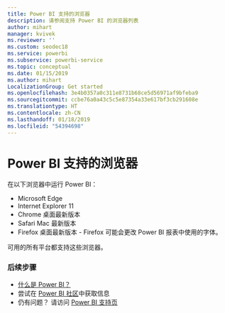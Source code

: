 ```yaml
---
title: Power BI 支持的浏览器
description: 请参阅支持 Power BI 的浏览器列表
author: mihart
manager: kvivek
ms.reviewer: ''
ms.custom: seodec18
ms.service: powerbi
ms.subservice: powerbi-service
ms.topic: conceptual
ms.date: 01/15/2019
ms.author: mihart
LocalizationGroup: Get started
ms.openlocfilehash: 3e4b0357a0c311e8731b68ce5d56971af9bfeba9
ms.sourcegitcommit: ccbe76a0a43c5c5e87354a33e617bf3cb291608e
ms.translationtype: HT
ms.contentlocale: zh-CN
ms.lasthandoff: 01/18/2019
ms.locfileid: "54394698"
---
```

# <a name="supported-browsers-for-power-bi"></a>Power BI 支持的浏览器
在以下浏览器中运行 Power BI：

* Microsoft Edge
* Internet Explorer 11
* Chrome 桌面最新版本
* Safari Mac 最新版本
* Firefox 桌面最新版本 - Firefox 可能会更改 Power BI 报表中使用的字体。

可用的所有平台都支持这些浏览器。

### <a name="next-steps"></a>后续步骤
* [什么是 Power BI？](../power-bi-overview.md)
* 尝试在 [Power BI 社区](http://community.powerbi.com/)中获取信息
* 仍有问题？ 请访问 [Power BI 支持页](https://powerbi.microsoft.com/support/)

